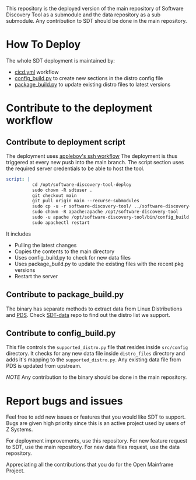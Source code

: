 This repository is the deployed version of the main repository of Software Discovery Tool as a submodule and the data repository as a sub submodule.
Any contribution to SDT should be done in the main repository.

# How To Deploy
The whole SDT deployment is maintained by:
- [cicd.yml]() workflow
- [config_build.py]() to create new sections in the distro config file
- [package_build.py]() to update existing distro files to latest versions

# Contribute to the deployment workflow

## Contribute to deployment script
The deployment uses [appleboy's ssh workflow](https://github.com/appleboy/ssh-action)
The deployment is thus triggered at every new pusb into the main branch.
The script section uses the required server credentials to be able to host the tool.
```yml
script: |
          cd /opt/software-discovery-tool-deploy
          sudo chown -R sdtuser .
          git checkout main
          git pull origin main --recurse-submodules
          sudo cp -u -r software-discovery-tool/ ../software-discovery-tool/
          sudo chown -R apache:apache /opt/software-discovery-tool
          sudo -u apache /opt/software-discovery-tool/bin/config_build.py
          sudo apachectl restart
```
It includes 
- Pulling the latest changes
- Copies the contents to the main directory
- Uses config_build.py to check for new data files
- Uses package_build.py to update the existing files with the recent pkg versions
- Restart the server

## Contribute to package_build.py
The binary has separate methods to extract data from Linux Distributions and [PDS]().
Check [SDT-data]() repo to find out the distro list we support.

## Contribute to config_build.py
This file controls the `supported_distro.py` file that resides inside `src/config` directory.
It checks for any new data file inside `distro_files` directory and adds it's mapping to the `supported_distro.py`.
Any existing data file from PDS is updated from upstream.


_NOTE_
Any contribution to the binary should be done in the main repository.

# Report bugs and issues
Feel free to add new issues or features that you would like SDT to support.
Bugs are given high priority since this is an active project used by users of Z Systems.

For deployment improvements, use this repository.
For new feature request to SDT, use the main repository.
For new data files request, use the data repository.

Appreciating all the contributions that you do for the Open Mainframe Project.
